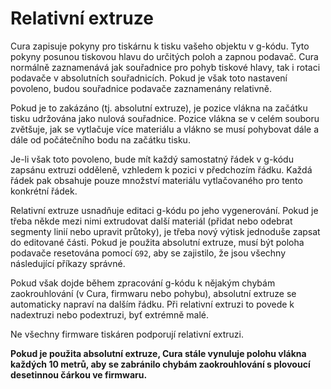 Relativní extruze
====
Cura zapisuje pokyny pro tiskárnu k tisku vašeho objektu v g-kódu. Tyto pokyny posunou tiskovou hlavu do určitých poloh a zapnou podavač. Cura normálně zaznamenává jak souřadnice pro pohyb tiskové hlavy, tak i rotaci podavače v absolutních souřadnicích. Pokud je však toto nastavení povoleno, budou souřadnice podavače zaznamenány relativně.

Pokud je to zakázáno (tj. absolutní extruze), je pozice vlákna na začátku tisku udržována jako nulová souřadnice. Pozice vlákna se v celém souboru zvětšuje, jak se vytlačuje více materiálu a vlákno se musí pohybovat dále a dále od počátečního bodu na začátku tisku.

Je-li však toto povoleno, bude mít každý samostatný řádek v g-kódu zapsánu extruzi odděleně, vzhledem k pozici v předchozím řádku. Každá řádek pak obsahuje pouze množství materiálu vytlačovaného pro tento konkrétní řádek.

Relativní extruze usnadňuje editaci g-kódu po jeho vygenerování. Pokud je třeba někde mezi nimi extrudovat další materiál (přidat nebo odebrat segmenty linií nebo upravit průtoky), je třeba nový výtisk jednoduše zapsat do editované části. Pokud je použita absolutní extruze, musí být poloha podavače resetována pomocí `G92`, aby se zajistilo, že jsou všechny následující příkazy správné.

Pokud však dojde během zpracování g-kódu k nějakým chybám zaokrouhlování (v Cura, firmwaru nebo pohybu), absolutní extruze se automaticky napraví na dalším řádku. Při relativní extruzi to povede k nadextruzi nebo podextruzi, byť extrémně malé.

Ne všechny firmware tiskáren podporují relativní extruzi.

**Pokud je použita absolutní extruze, Cura stále vynuluje polohu vlákna každých 10 metrů, aby se zabránilo chybám zaokrouhlování s plovoucí desetinnou čárkou ve firmwaru.**



